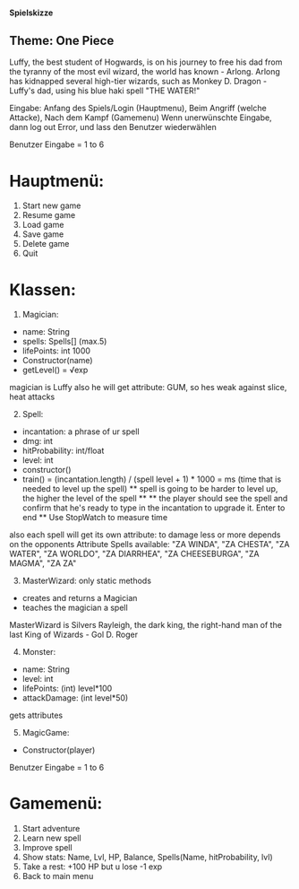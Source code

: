 #### Spielskizze
## Theme: One Piece
Luffy, the best student of Hogwards, is on his journey to free his dad from the tyranny of the most evil wizard, the world has known - Arlong. Arlong has kidnapped several high-tier wizards, such as Monkey D. Dragon - Luffy's dad, using his blue haki spell "THE WATER!"

Eingabe: Anfang des Spiels/Login (Hauptmenu), Beim Angriff (welche Attacke), Nach dem Kampf (Gamemenu)
Wenn unerwünschte Eingabe, dann log out Error, und lass den Benutzer wiederwählen

Benutzer Eingabe = 1 to 6
# Hauptmenü: 
1. Start new game
2. Resume game
3. Load game
4. Save game
5. Delete game
6. Quit



# Klassen:
1. Magician:
- name: String
- spells: Spells[] (max.5)
- lifePoints: int 1000 
- Constructor(name)
- getLevel() = √exp 

magician is Luffy
also he will get attribute: GUM, so hes weak against slice, heat attacks



2. Spell:
- incantation: a phrase of ur spell
- dmg: int
- hitProbability: int/float
- level: int
- constructor()
- train() = (incantation.length) / (spell level + 1) * 1000 = ms (time that is needed to level up the spell)
** spell is going to be harder to level up, the higher the level of the spell **
** the player should see the spell and confirm that he's ready to type in the incantation to upgrade it. Enter to end **
Use StopWatch to measure time

also each spell will get its own attribute: to damage less or more depends on the opponents Attribute
Spells available: "ZA WINDA", "ZA CHESTA", "ZA WATER", "ZA WORLDO", "ZA DIARRHEA", "ZA CHEESEBURGA", "ZA MAGMA", "ZA ZA"


3. MasterWizard:
only static methods
- creates and returns a Magician
- teaches the magician a spell

MasterWizard is Silvers Rayleigh, the dark king, the right-hand man of the last King of Wizards - Gol D. Roger


4. Monster:
- name: String
- level: int
- lifePoints: (int) level*100
- attackDamage: (int level*50)

gets attributes


5. MagicGame:
- Constructor(player)


Benutzer Eingabe = 1 to 6
# Gamemenü:
1. Start adventure
2. Learn new spell
3. Improve spell
4. Show stats: Name, Lvl, HP, Balance, Spells(Name, hitProbability, lvl)
5. Take a rest: +100 HP but u lose -1 exp
6. Back to main menu


